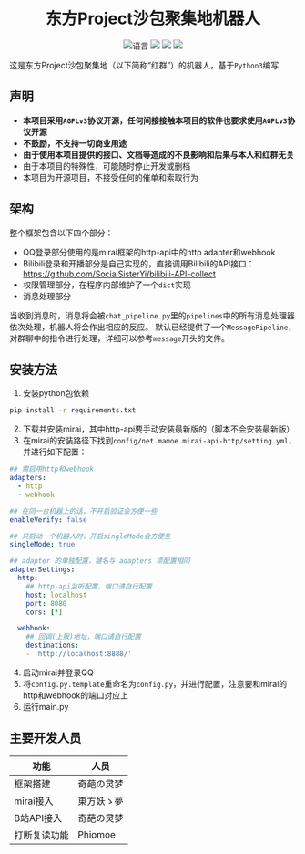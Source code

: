 <div align="center">

# 东方Project沙包聚集地机器人
![](https://img.shields.io/github/languages/top/Touhou-Freshman-Camp/Touhou-Freshman-Camp-Robot "语言")
[![](https://img.shields.io/github/workflow/status/Touhou-Freshman-Camp/Touhou-Freshman-Camp-Robot/CodeQL)](https://github.com/FlyingLu/Touhou-Freshman-Camp-Robot/actions/workflows/codeql-analysis.yml "代码分析")
[![](https://img.shields.io/github/contributors/Touhou-Freshman-Camp/Touhou-Freshman-Camp-Robot)](https://github.com/FlyingLu/Touhou-Freshman-Camp-Robot/graphs/contributors "贡献者")
[![](https://img.shields.io/github/license/Touhou-Freshman-Camp/Touhou-Freshman-Camp-Robot)](https://github.com/FlyingLu/Touhou-Freshman-Camp-Robot/blob/master/LICENSE "许可协议")
</div>

这是东方Project沙包聚集地（以下简称“红群”）的机器人，基于`Python3`编写

## 声明
* **本项目采用`AGPLv3`协议开源，任何间接接触本项目的软件也要求使用`AGPLv3`协议开源**
* **不鼓励，不支持一切商业用途**
* **由于使用本项目提供的接口、文档等造成的不良影响和后果与本人和红群无关**
* 由于本项目的特殊性，可能随时停止开发或删档
* 本项目为开源项目，不接受任何的催单和索取行为

## 架构
整个框架包含以下四个部分：
* QQ登录部分使用的是mirai框架的http-api中的http adapter和webhook
* Bilibili登录和开播部分是自己实现的，直接调用Bilibili的API接口：https://github.com/SocialSisterYi/bilibili-API-collect
* 权限管理部分，在程序内部维护了一个`dict`实现
* 消息处理部分

当收到消息时，消息将会被`chat_pipeline.py`里的`pipelines`中的所有消息处理器依次处理，机器人将会作出相应的反应。
默认已经提供了一个`MessagePipeline`，对群聊中的指令进行处理，详细可以参考`message`开头的文件。

## 安装方法
1. 安装python包依赖
```bash
pip install -r requirements.txt
```
2. 下载并安装mirai，其中http-api要手动安装最新版的（脚本不会安装最新版）
3. 在mirai的安装路径下找到`config/net.mamoe.mirai-api-http/setting.yml`，并进行如下配置：
```yml
## 需启用http和webhook
adapters:
  - http
  - webhook

## 在同一台机器上的话，不开启验证会方便一些
enableVerify: false

## 只启动一个机器人时，开启singleMode会方便些
singleMode: true

## adapter 的单独配置，键名与 adapters 项配置相同
adapterSettings:
  http:
    ## http-api监听配置，端口请自行配置
    host: localhost
    port: 8080
    cors: [*]

  webhook:
    ## 回调(上报)地址，端口请自行配置
    destinations:
    - 'http://localhost:8888/'
```
4. 启动mirai并登录QQ
5. 将`config.py.template`重命名为`config.py`，并进行配置，注意要和mirai的http和webhook的端口对应上
6. 运行main.py

## 主要开发人员
| 功能 | 人员 |
| ---- | ---- |
| 框架搭建 | 奇葩の灵梦 |
| mirai接入 | 東方妖ゝ夢 |
| B站API接入 | 奇葩の灵梦 |
| 打断复读功能 | Phiomoe |
